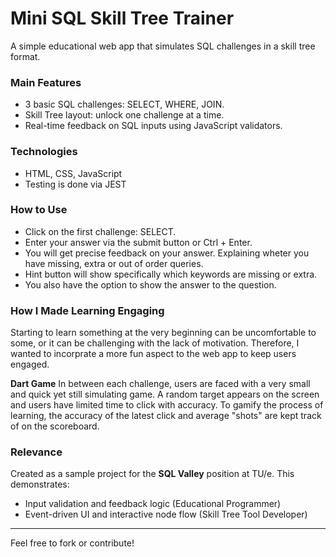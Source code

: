 # Mini SQL Skill Tree Trainer

A simple educational web app that simulates SQL challenges in a skill tree format.

###  Main Features
- 3 basic SQL challenges: SELECT, WHERE, JOIN.
- Skill Tree layout: unlock one challenge at a time.
- Real-time feedback on SQL inputs using JavaScript validators.

### Technologies
- HTML, CSS, JavaScript 
- Testing is done via JEST

### How to Use
- Click on the first challenge: SELECT.
- Enter your answer via the submit button or Ctrl + Enter.
- You will get precise feedback on your answer. Explaining wheter you have missing, extra or out of order queries.
- Hint button will show specifically which keywords are missing or extra.
- You also have the option to show the answer to the question.

### How I Made Learning Engaging

Starting to learn something at the very beginning can be uncomfortable to some, or it can be challenging with the lack of motivation. Therefore, I wanted to incorprate a more fun aspect to the web app to keep users engaged.

**Dart Game**
In between each challenge, users are faced with a very small and quick yet still simulating game. A random target appears on the screen and users have limited time to click with accuracy. To gamify the process of learning, the accuracy of the latest click and average "shots" are kept track of on the scoreboard.

### Relevance
Created as a sample project for the **SQL Valley** position at TU/e. This demonstrates:
- Input validation and feedback logic (Educational Programmer)
- Event-driven UI and interactive node flow (Skill Tree Tool Developer)

---

Feel free to fork or contribute!
